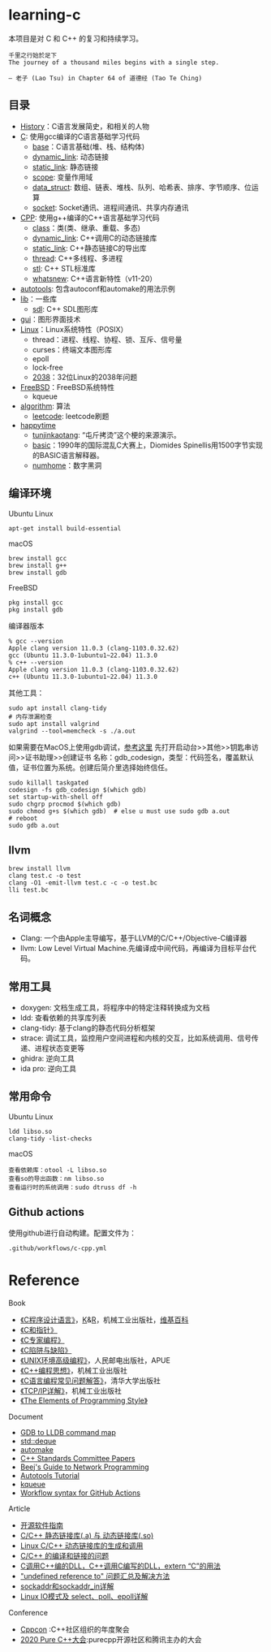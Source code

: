 # learning-c

本项目是对 C 和 C++ 的复习和持续学习。

```
千里之行始於足下
The journey of a thousand miles begins with a single step.

— 老子 (Lao Tsu) in Chapter 64 of 道德经 (Tao Te Ching)
```

## 目录

* [History](History.md)：C语言发展简史，和相关的人物
* [C](C): 使用gcc编译的C语言基础学习代码
    * [base](C/base)：C语言基础(堆、栈、结构体)
    * [dynamic_link](C/dynamic_link): 动态链接
    * [static_link](C/static_link): 静态链接
    * [scope](C/scope): 变量作用域
    * [data_struct](C/data_struct): 数组、链表、堆栈、队列、哈希表、排序、字节顺序、位运算
    * [socket](C/socket): Socket通讯、进程间通讯、共享内存通讯
* [CPP](CPP): 使用g++编译的C++语言基础学习代码
    * [class](CPP/class)：类(类、继承、重载、多态)
    * [dynamic_link](CPP/dynamic_link): C++调用C的动态链接库
    * [static_link](CPP/static_link): C++静态链接C的导出库
    * [thread](CPP/thread): C++多线程、多进程
    * [stl](CPP/stl): C++ STL标准库
    * [whatsnew](CPP/whatsnew): C++语言新特性（v11-20）
* [autotools](autotools): 包含autoconf和automake的用法示例
* [lib](lib)：一些库
    * [sdl](lib/sdl): C++ SDL图形库
* [gui](gui/)：图形界面技术
* [Linux](Linux)：Linux系统特性（POSIX）
    * thread：进程、线程、协程、锁、互斥、信号量
    * curses：终端文本图形库
    * epoll
    * lock-free
    * [2038](Linux/2038.c)：32位Linux的2038年问题
* [FreeBSD](FreeBSD)：FreeBSD系统特性
    * kqueue
* [algorithm](algorithm): 算法
    * [leetcode](algorithm/leetcode/): leetcode刷题
* [happytime](happytime)
    * [tunjinkaotang](happytime/tunjinkaotang): “屯斤拷烫”这个梗的来源演示。
    * [basic](happytime/basic)：1990年的国际混乱C大赛上，Diomides Spinellis用1500字节实现的BASIC语言解释器。
    * [numhome](happytime/numhole/)：数字黑洞

## 编译环境

Ubuntu Linux
```
apt-get install build-essential
```

macOS
```
brew install gcc
brew install g++
brew install gdb
```

FreeBSD
```
pkg install gcc
pkg install gdb
```

编译器版本
```
% gcc --version
Apple clang version 11.0.3 (clang-1103.0.32.62)
gcc (Ubuntu 11.3.0-1ubuntu1~22.04) 11.3.0
% c++ --version
Apple clang version 11.0.3 (clang-1103.0.32.62)
c++ (Ubuntu 11.3.0-1ubuntu1~22.04) 11.3.0
```

其他工具：
```
sudo apt install clang-tidy
# 内存泄漏检查
sudo apt install valgrind
valgrind --tool=memcheck -s ./a.out
```

如果需要在MacOS上使用gdb调试，[参考这里](https://opensource.apple.com/source/lldb/lldb-69/docs/code-signing.txt)
先打开启动台>>其他>>钥匙串访问>>证书助理>>创建证书
名称：gdb_codesign，类型：代码签名，覆盖默认值，证书位置为系统。创建后简介里选择始终信任。
```
sudo killall taskgated
codesign -fs gdb_codesign $(which gdb)
set startup-with-shell off
sudo chgrp procmod $(which gdb)
sudo chmod g+s $(which gdb)  # else u must use sudo gdb a.out
# reboot
sudo gdb a.out
```

## llvm

```
brew install llvm
clang test.c -o test
clang -O1 -emit-llvm test.c -c -o test.bc
lli test.bc
```

## 名词概念

- Clang: 一个由Apple主导编写，基于LLVM的C/C++/Objective-C编译器
- llvm: Low Level Virtual Machine.先编译成中间代码，再编译为目标平台代码。

## 常用工具

- doxygen: 文档生成工具，将程序中的特定注释转换成为文档
- ldd: 查看依赖的共享库列表
- clang-tidy: 基于clang的静态代码分析框架
- strace: 调试工具，监控用户空间进程和内核的交互，比如系统调用、信号传递、进程状态变更等
- ghidra: 逆向工具
- ida pro: 逆向工具

## 常用命令

Ubuntu Linux
```
ldd libso.so
clang-tidy -list-checks
```

macOS
```
查看依赖库：otool -L libso.so
查看so的导出函数：nm libso.so
查看运行时的系统调用：sudo dtruss df -h
```


## Github actions

使用github进行自动构建。配置文件为：
```
.github/workflows/c-cpp.yml
```

# Reference

Book

- [《C程序设计语言》](https://book.douban.com/subject/1139336/)，[K](https://zh.wikipedia.org/wiki/%E5%B8%83%E8%90%8A%E6%81%A9%C2%B7%E6%9F%AF%E6%9E%97%E6%BC%A2)&[R](https://zh.wikipedia.org/wiki/%E4%B8%B9%E5%B0%BC%E6%96%AF%C2%B7%E9%87%8C%E5%A5%87)，机械工业出版社，[维基百科](https://zh.wikipedia.org/wiki/C%E7%A8%8B%E5%BA%8F%E8%AE%BE%E8%AE%A1%E8%AF%AD%E8%A8%80_(%E4%B9%A6))
- [《C和指针》](https://book.douban.com/subject/3012360/)
- [《C专家编程》](https://book.douban.com/subject/2377310/)
- [《C陷阱与缺陷》](https://book.douban.com/subject/2778632/)
- [《UNIX环境高级编程》](https://book.douban.com/subject/1788421/)，人民邮电出版社，APUE
- [《C++编程思想》](https://book.douban.com/subject/1101524/)，机械工业出版社
- [《C语言编程常见问题解答》](https://book.douban.com/subject/1247059/)，清华大学出版社
- [《TCP/IP详解》](https://book.douban.com/subject/1088054/)，机械工业出版社
- [《The Elements of Programming Style》](https://book.douban.com/subject/1470267/)

Document

- [GDB to LLDB command map](https://lldb.llvm.org/use/map.html)
- [std::deque](https://en.cppreference.com/w/cpp/container/deque)
- [automake](https://www.gnu.org/software/automake/manual/automake.html#true)
- [C++ Standards Committee Papers](http://open-std.org/JTC1/SC22/WG21/docs/papers/)
- [Beej's Guide to Network Programming](https://beej.us/guide/bgnet/html/)
- [Autotools Tutorial](https://www.lrde.epita.fr/~adl/autotools.html)
- [kqueue](https://www.freebsd.org/cgi/man.cgi?kqueue)
- [Workflow syntax for GitHub Actions](https://docs.github.com/en/actions/reference/workflow-syntax-for-github-actions#jobsjob_idstepsuses)

Article

- [开源软件指南](https://opensource.guide/zh-hans/)
- [C/C++ 静态链接库(.a) 与 动态链接库(.so)](https://www.cnblogs.com/52php/p/5681711.html)
- [Linux C/C++ 动态链接库的生成和调用](https://blog.csdn.net/alex_bean/article/details/83792988)
- [C/C++ 的编译和链接的问题](https://zhuanlan.zhihu.com/p/26643194)
- [C调用C++编的DLL，C++调用C编写的DLL，extern “C”的用法](https://blog.csdn.net/life_is_too_hard/article/details/52137271)
- ["undefined reference to" 问题汇总及解决方法](https://segmentfault.com/a/1190000006049907)
- [sockaddr和sockaddr_in详解](https://blog.csdn.net/will130/article/details/53326740)
- [Linux IO模式及 select、poll、epoll详解](https://segmentfault.com/a/1190000003063859)

Conference

- [Cppcon](https://cppcon.org/) :C++社区组织的年度聚会
- [2020 Pure C++大会](https://daxuepc.com/detail/l_5fe2f06de4b0231ba88e7586/4):purecpp开源社区和腾讯主办的大会

